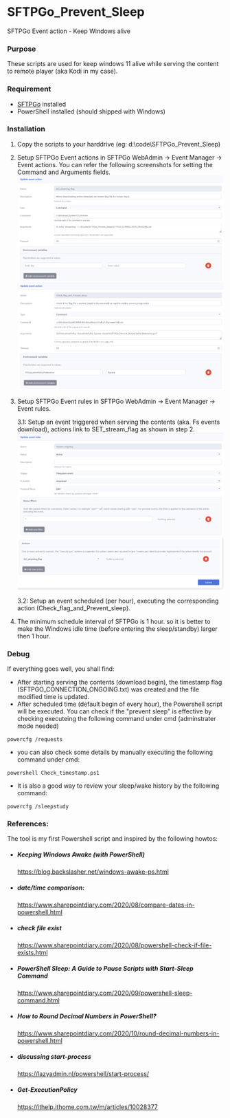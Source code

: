 # SFTPGo_Prevent_Sleep
SFTPGo Event action - Keep Windows alive



### Purpose

These scripts are used for keep windows 11 alive while serving the content to remote player (aka Kodi in my case).

### Requirement

- [SFTPGo](https://sftpgo.com/) installed
- PowerShell installed (should shipped with Windows)

### Installation
1. Copy the scripts to your harddrive (eg: d:\code\SFTPGo_Prevent_Sleep\)
2. Setup SFTPGo Event actions in SFTPGo WebAdmin -> Event Manager -> Event actions.
   You can refer the following screenshots for setting the Command and Arguments fields.
   ![image](Screenshot_SFTPGo_WebAdmin_action1.png)
   ![image](Screenshot_SFTPGo_WebAdmin_action2.png)
   
3. Setup SFTPGo Event rules in SFTPGo WebAdmin -> Event Manager -> Event rules.   

	3.1: Setup an event triggered when serving the contents (aka. Fs events download), actions link to SET_stream_flag as shown in step 2.
      	![image](Screenshot_SFTPGo_WebAdmin_rule1.png)
   	![image](Screenshot_SFTPGo_WebAdmin_rule2.png)
   
	3.2: Setup an event scheduled (per hour), executing the corresponding action (Check_flag_and_Prevent_sleep).

5. The minimum schedule interval of SFTPGo is 1 hour. so it is better to make the Windows idle time (before entering the sleep/standby) larger then 1 hour.

### Debug
If everything goes well, you shall find:
- After starting serving the contents (download begin), the timestamp flag (SFTPGO_CONNECTION_ONGOING.txt) was created and the file modified time is updated.
- After scheduled time (default begin of every hour), the Powershell script will be executed. You can check if the "prevent sleep" is effective by checking executeing the following command under cmd (adminstrater mode needed)
```
powercfg /requests
```
- you can also check some details by manually executing the following command under cmd:
```
powershell Check_timestamp.ps1
```

- It is also a good way to review your sleep/wake history by the following command:
```
powercfg /sleepstudy
```

### References:
The tool is my first Powershell script and inspired by the following howtos:

- ##### Keeping Windows Awake (with PowerShell)
	https://blog.backslasher.net/windows-awake-ps.html

- ##### date/time comparison:
	https://www.sharepointdiary.com/2020/08/compare-dates-in-powershell.html

- ##### check file exist
	https://www.sharepointdiary.com/2020/08/powershell-check-if-file-exists.html

- ##### PowerShell Sleep: A Guide to Pause Scripts with Start-Sleep Command 
	https://www.sharepointdiary.com/2020/09/powershell-sleep-command.html


- ##### How to Round Decimal Numbers in PowerShell?
	https://www.sharepointdiary.com/2020/10/round-decimal-numbers-in-powershell.html

- ##### discussing start-process 
	https://lazyadmin.nl/powershell/start-process/

- ##### Get-ExecutionPolicy
	https://ithelp.ithome.com.tw/m/articles/10028377

 
